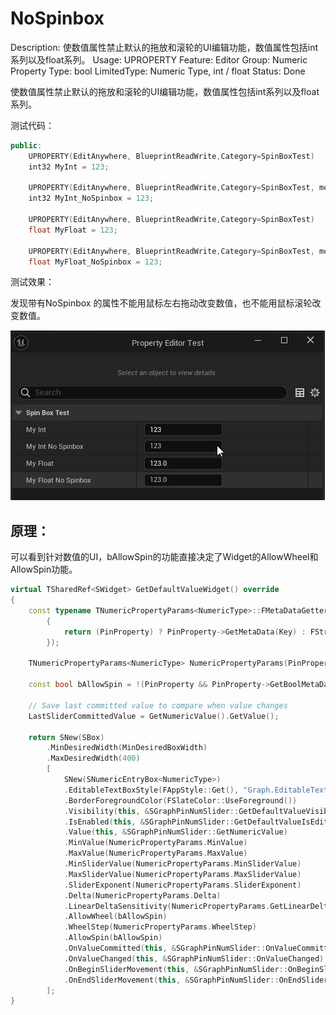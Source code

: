 # NoSpinbox

Description: 使数值属性禁止默认的拖放和滚轮的UI编辑功能，数值属性包括int系列以及float系列。
Usage: UPROPERTY
Feature: Editor
Group: Numeric Property
Type: bool
LimitedType: Numeric Type, int / float
Status: Done

使数值属性禁止默认的拖放和滚轮的UI编辑功能，数值属性包括int系列以及float系列。

测试代码：

```cpp
public:
	UPROPERTY(EditAnywhere, BlueprintReadWrite,Category=SpinBoxTest)
	int32 MyInt = 123;

	UPROPERTY(EditAnywhere, BlueprintReadWrite,Category=SpinBoxTest, meta = (NoSpinbox = true))
	int32 MyInt_NoSpinbox = 123;

	UPROPERTY(EditAnywhere, BlueprintReadWrite,Category=SpinBoxTest)
	float MyFloat = 123;

	UPROPERTY(EditAnywhere, BlueprintReadWrite,Category=SpinBoxTest, meta = (NoSpinbox = true))
	float MyFloat_NoSpinbox = 123;
```

测试效果：

发现带有NoSpinbox 的属性不能用鼠标左右拖动改变数值，也不能用鼠标滚轮改变数值。

![SpinBoxTest.gif](NoSpinbox/SpinBoxTest.gif)

## 原理：

可以看到针对数值的UI，bAllowSpin的功能直接决定了Widget的AllowWheel和AllowSpin功能。

```cpp
virtual TSharedRef<SWidget>	GetDefaultValueWidget() override
{
	const typename TNumericPropertyParams<NumericType>::FMetaDataGetter MetaDataGetter = TNumericPropertyParams<NumericType>::FMetaDataGetter::CreateLambda([&](const FName& Key)
		{
			return (PinProperty) ? PinProperty->GetMetaData(Key) : FString();
		});

	TNumericPropertyParams<NumericType> NumericPropertyParams(PinProperty, PinProperty ? MetaDataGetter : nullptr);
	
	const bool bAllowSpin = !(PinProperty && PinProperty->GetBoolMetaData("NoSpinbox"));

	// Save last committed value to compare when value changes
	LastSliderCommittedValue = GetNumericValue().GetValue();
	
	return SNew(SBox)
		.MinDesiredWidth(MinDesiredBoxWidth)
		.MaxDesiredWidth(400)
		[
			SNew(SNumericEntryBox<NumericType>)
			.EditableTextBoxStyle(FAppStyle::Get(), "Graph.EditableTextBox")
			.BorderForegroundColor(FSlateColor::UseForeground())
			.Visibility(this, &SGraphPinNumSlider::GetDefaultValueVisibility)
			.IsEnabled(this, &SGraphPinNumSlider::GetDefaultValueIsEditable)
			.Value(this, &SGraphPinNumSlider::GetNumericValue)
			.MinValue(NumericPropertyParams.MinValue)
			.MaxValue(NumericPropertyParams.MaxValue)
			.MinSliderValue(NumericPropertyParams.MinSliderValue)
			.MaxSliderValue(NumericPropertyParams.MaxSliderValue)
			.SliderExponent(NumericPropertyParams.SliderExponent)
			.Delta(NumericPropertyParams.Delta)
			.LinearDeltaSensitivity(NumericPropertyParams.GetLinearDeltaSensitivityAttribute())
			.AllowWheel(bAllowSpin)
			.WheelStep(NumericPropertyParams.WheelStep)
			.AllowSpin(bAllowSpin)
			.OnValueCommitted(this, &SGraphPinNumSlider::OnValueCommitted)
			.OnValueChanged(this, &SGraphPinNumSlider::OnValueChanged)
			.OnBeginSliderMovement(this, &SGraphPinNumSlider::OnBeginSliderMovement)
			.OnEndSliderMovement(this, &SGraphPinNumSlider::OnEndSliderMovement)
		];
}
```